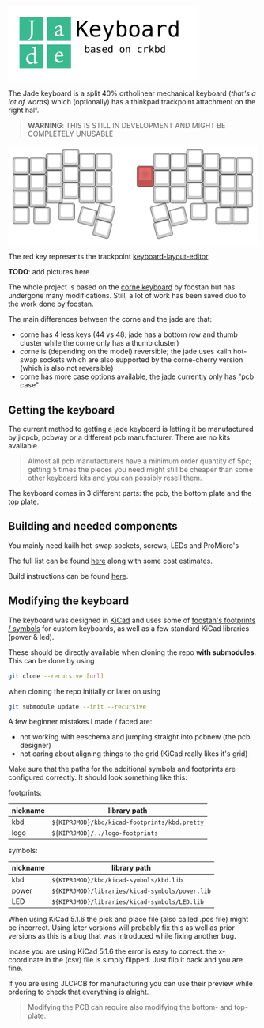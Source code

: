 <img src="./jdkbd_logo.svg" width="384px" alt="Jade keyboard (based on crkbd)" />

The Jade keyboard is a split 40% ortholinear mechanical keyboard (*that's a lot of words*) which
(optionally) has a thinkpad trackpoint attachment on the right half.

> **WARNING**: THIS IS STILL IN DEVELOPMENT AND MIGHT BE COMPLETELY UNUSABLE

![keyboard layout](./keyboard-layout.svg)

The red key represents the trackpoint [keyboard-layout-editor](http://www.keyboard-layout-editor.com/##@@_x:3&p=OEM&a:7%3B&=E&_x:6.5%3B&=I%3B&@_y:-0.75&x:2%3B&=W&_x:1%3B&=R&=T&_x:2.5%3B&=Y&=U&_x:1%3B&=O%3B&@_y:-0.75%3B&=&=Q&_x:10.5%3B&=P&=%3B&@_y:-0.5&x:3%3B&=D&_x:3.5&c=%23c45252&p=DSA&h2:1.25&l:true%3B&=&_x:2&c=%23cccccc&p=OEM%3B&=K%3B&@_y:-0.75&x:2%3B&=S&_x:1&n:true%3B&=F&=G&_x:2.5%3B&=H&_n:true%3B&=J&_x:1%3B&=L%3B&@_y:-0.75%3B&=&=A&_x:10.5%3B&=%5B&=%5D%3B&@_y:-0.5&x:3%3B&=C&_x:6.5%3B&=,%3B&@_y:-0.75&x:2%3B&=X&_x:1%3B&=V&=B&_x:2.5%3B&=N&=M&_x:1%3B&=.%3B&@_y:-0.75%3B&=&=Z&_x:10.5%3B&=-&=%3B&@_y:-0.25&x:2.75%3B&=&_x:7%3B&=%3B&@_y:-0.75%3B&=&_x:0.25%3B&=&_x:10%3B&=&=%3B&@_r:15&rx:7.25&ry:3.5&y:0.25&x:-2%3B&=%3B&@_y:-0.5&x:-3%3B&=%3B&@_ry:3.75&y:1&x:-2%3B&=%3B&@_r:-15&ry:3.5&y:0.25&x:1%3B&=%3B&@_y:-0.5&x:2%3B&=%3B&@_ry:3.75&y:1&x:1%3B&=)

**TODO**: add pictures here

The whole project is based on the [corne keyboard](https://github.com/foostan/crkbd) by foostan but
has undergone many modifications. Still, a lot of work has been saved duo to the work done
by foostan.

The main differences between the corne and the jade are that:
- corne has 4 less keys (44 vs 48; jade has a bottom row and thumb cluster while the corne only has
  a thumb cluster)
- corne is (depending on the model) reversible; the jade uses kailh hot-swap sockets which are also
  supported by the corne-cherry version (which is also not reversible)
- corne has more case options available, the jade currently only has "pcb case"

## Getting the keyboard

The current method to getting a jade keyboard is letting it be manufactured by jlcpcb, pcbway or a
different pcb manufacturer. There are no kits available.

> Almost all pcb manufacturers have a minimum order quantity of 5pc; getting 5 times the pieces you
> need might still be cheaper than some other keyboard kits and you can possibly resell them.

The keyboard comes in 3 different parts: the pcb, the bottom plate and the top plate.

## Building and needed components

You mainly need kailh hot-swap sockets, screws, LEDs and ProMicro's

The full list can be found [here](/components.md) along with some cost estimates.

Build instructions can be found [here](/build-instructions.md).

## Modifying the keyboard

The keyboard was designed in [KiCad](https://https://kicad-pcb.org/) and uses some of
[foostan's footprints / symbols](https://github.com/foostan/kbd) for custom keyboards, as well as a few
standard KiCad libraries (power & led).

These should be directly available when cloning the repo **with submodules**. This can be done by
using

```sh
git clone --recursive [url]
```

when cloning the repo initially or later on using

```sh
git submodule update --init --recursive
```

A few beginner mistakes I made / faced are:
- not working with eeschema and jumping straight into pcbnew (the pcb designer)
- not caring about aligning things to the grid (KiCad really likes it's grid)

Make sure that the paths for the additional symbols and footprints are configured correctly. It should
look something like this:

footprints: 

| nickname | library path                                    |
| -------- | ----------------------------------------------- |
| kbd      | `${KIPRJMOD}/kbd/kicad-footprints/kbd.pretty`   |
| logo     | `${KIPRJMOD}/../logo-footprints`                |

symbols:

| nickname | library path                                    |
| -------- | ----------------------------------------------- |
| kbd      | `${KIPRJMOD}/kbd/kicad-symbols/kbd.lib`         |
| power    | `${KIPRJMOD}/libraries/kicad-symbols/power.lib` |
| LED      | `${KIPRJMOD}/libraries/kicad-symbols/LED.lib`   |

When using KiCad 5.1.6 the pick and place file (also called .pos file) might be incorrect. Using
later versions will probably fix this as well as prior versions as this is a bug that was introduced
while fixing another bug.

Incase you are using KiCad 5.1.6 the error is easy to correct: the x-coordinate in the (csv) file is
simply flipped. Just flip it back and you are fine.

If you are using JLCPCB for manufacturing you can use their preview while ordering to check that everything
is alright. 

> Modifying the PCB can require also modifying the bottom- and top-plate.
